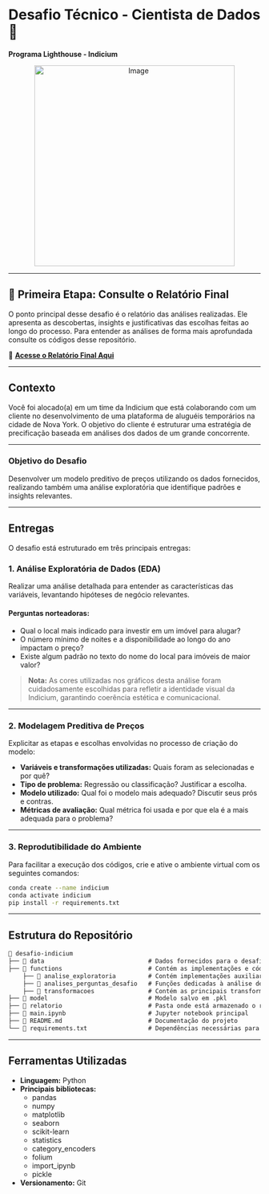 # Desafio Técnico - Cientista de Dados 🚀  
**Programa Lighthouse - Indicium**  

<div align="center">  
  <img src="https://github.com/user-attachments/assets/c8b636a6-9475-4ddb-8bd9-f9f80da3c424" alt="Image" width="400"/>  
</div>  

---

## 📌 Primeira Etapa: Consulte o Relatório Final  
O ponto principal desse desafio é o relatório das análises realizadas. Ele apresenta as descobertas, insights e justificativas das escolhas feitas ao longo do processo. Para entender as análises de forma mais aprofundada consulte os códigos desse repositório.

📄 **[Acesse o Relatório Final Aqui](https://github.com/beatrizalmeidaf/desafio-indicium/tree/main/relatorio/LH_CD_BEATRIZALMEIDAFELICIO.pdf)**  

---

## Contexto  
Você foi alocado(a) em um time da Indicium que está colaborando com um cliente no desenvolvimento de uma plataforma de aluguéis temporários na cidade de Nova York. O objetivo do cliente é estruturar uma estratégia de precificação baseada em análises dos dados de um grande concorrente.  

---

### Objetivo do Desafio  
Desenvolver um modelo preditivo de preços utilizando os dados fornecidos, realizando também uma análise exploratória que identifique padrões e insights relevantes.  

---

## Entregas  
O desafio está estruturado em três principais entregas:  

### 1. **Análise Exploratória de Dados (EDA)**  
Realizar uma análise detalhada para entender as características das variáveis, levantando hipóteses de negócio relevantes.  

#### Perguntas norteadoras:  
- Qual o local mais indicado para investir em um imóvel para alugar?  
- O número mínimo de noites e a disponibilidade ao longo do ano impactam o preço?  
- Existe algum padrão no texto do nome do local para imóveis de maior valor?  

> **Nota:** As cores utilizadas nos gráficos desta análise foram cuidadosamente escolhidas para refletir a identidade visual da Indicium, garantindo coerência estética e comunicacional.  

---

### 2. **Modelagem Preditiva de Preços**  
Explicitar as etapas e escolhas envolvidas no processo de criação do modelo:  
- **Variáveis e transformações utilizadas:** Quais foram as selecionadas e por quê?  
- **Tipo de problema:** Regressão ou classificação? Justificar a escolha.  
- **Modelo utilizado:** Qual foi o modelo mais adequado? Discutir seus prós e contras.  
- **Métricas de avaliação:** Qual métrica foi usada e por que ela é a mais adequada para o problema?  

---

### 3. **Reprodutibilidade do Ambiente**  
Para facilitar a execução dos códigos, crie e ative o ambiente virtual com os seguintes comandos:  
```bash  
conda create --name indicium  
conda activate indicium  
pip install -r requirements.txt  
```  

---

## Estrutura do Repositório  
```markdown  
📂 desafio-indicium  
├── 📁 data                             # Dados fornecidos para o desafio  
├── 📁 functions                        # Contém as implementações e códigos auxiliares para a execução principal do projeto  
    ├── 📁 analise_exploratoria         # Contém implementações auxiliares da análise exploratória de dados  
    ├── 📁 analises_perguntas_desafio   # Funções dedicadas à análise detalhada das questões e requisitos do desafio 
    ├── 📁 transformacoes               # Contém as principais transformações do desafio 
├── 📁 model                            # Modelo salvo em .pkl  
├── 📁 relatorio                        # Pasta onde está armazenado o relatório das análises  
├── 📄 main.ipynb                       # Jupyter notebook principal  
├── 📄 README.md                        # Documentação do projeto  
└── 📄 requirements.txt                 # Dependências necessárias para execução do projeto  
```  

---

## Ferramentas Utilizadas  

- **Linguagem:** Python  
- **Principais bibliotecas:**  
  - pandas  
  - numpy  
  - matplotlib  
  - seaborn  
  - scikit-learn  
  - statistics  
  - category_encoders  
  - folium  
  - import_ipynb  
  - pickle  
- **Versionamento:** Git  

